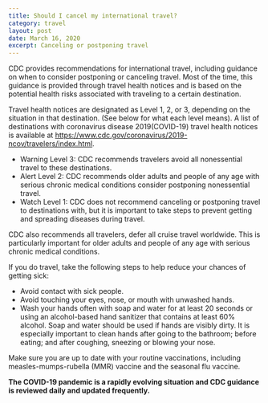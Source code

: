 ```yaml
---
title: Should I cancel my international travel?
category: travel
layout: post
date: March 16, 2020
excerpt: Canceling or postponing travel
---
```


CDC provides recommendations for international travel, including guidance on when to consider postponing or canceling travel. Most of the time, this guidance is provided through travel health notices and is based on the potential health risks associated with traveling to a certain destination.

Travel health notices are designated as Level 1, 2, or 3, depending on the situation in that destination. (See below for what each level means). A list of destinations with coronavirus disease 2019(COVID-19) travel health notices is available at https://www.cdc.gov/coronavirus/2019-ncov/travelers/index.html.

* Warning Level 3: CDC recommends travelers avoid all nonessential travel to these destinations.
* Alert Level 2: CDC recommends older adults and people of any age with serious chronic medical conditions consider postponing nonessential travel.
* Watch Level 1: CDC does not recommend canceling or postponing travel to destinations with, but it is important to take steps to prevent getting and spreading diseases during travel.

CDC also recommends all travelers, defer all cruise travel worldwide. This is particularly important for older adults and people of any age with serious chronic medical conditions.

If you do travel, take the following steps to help reduce your chances of getting sick:
* Avoid contact with sick people.
* Avoid touching your eyes, nose, or mouth with unwashed hands.
* Wash your hands often with soap and water for at least 20 seconds or using an alcohol-based hand sanitizer that contains at least 60% alcohol. Soap and water should be used if hands are visibly dirty. It is especially important to clean hands after going to the bathroom; before eating; and after coughing, sneezing or blowing your nose.

Make sure you are up to date with your routine vaccinations, including measles-mumps-rubella (MMR) vaccine and the seasonal flu vaccine.

**The COVID-19 pandemic is a rapidly evolving situation and CDC guidance is reviewed daily and updated frequently.**
